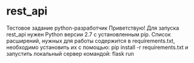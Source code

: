 # rest_api
Тестовое задание python-разработчик
Приветствую!
Для запуска rest_api нужен Python версии 2.7 с установленным pip.
Список расширений, нужных для работы содержится в requirements.txt,
необходимо установить их с помощью:
pip install -r requirements.txt
и запустить локальный сервер командой:
flask run
